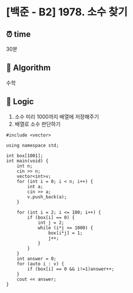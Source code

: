 # [백준 - B2] 1978. 소수 찾기
 
## ⏰  **time**
30분

## :pushpin: **Algorithm**
수학


## :round_pushpin: **Logic**
1. 소수 미리 1000까지 배열에 저장해주기
2. 배열로 소수 판단하기
```#include <iostream>
#include <vector>

using namespace std;

int box[1001];
int main(void) {
	int n;
	cin >> n;
	vector<int>v;
	for (int i = 0; i < n; i++) {
		int a;
		cin >> a;
		v.push_back(a);
	}
	
	for (int i = 2; i <= 100; i++) {
		if (box[i] == 0) {
			int j = 2;
			while (i*j <= 1000) {
				box[i*j] = 1;
				j++;
			}
		}
	}
	int answer = 0;
	for (auto i : v) {
		if (box[i] == 0 && i!=1)answer++;
	}
	cout << answer;
}
```
